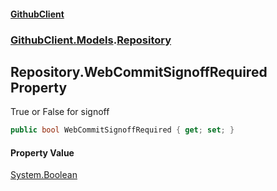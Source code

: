 #### [GithubClient](index 'index')
### [GithubClient.Models](GithubClient.Models 'GithubClient.Models').[Repository](GithubClient.Models.Repository 'GithubClient.Models.Repository')

## Repository.WebCommitSignoffRequired Property

True or False for signoff

```csharp
public bool WebCommitSignoffRequired { get; set; }
```

#### Property Value
[System.Boolean](https://docs.microsoft.com/en-us/dotnet/api/System.Boolean 'System.Boolean')